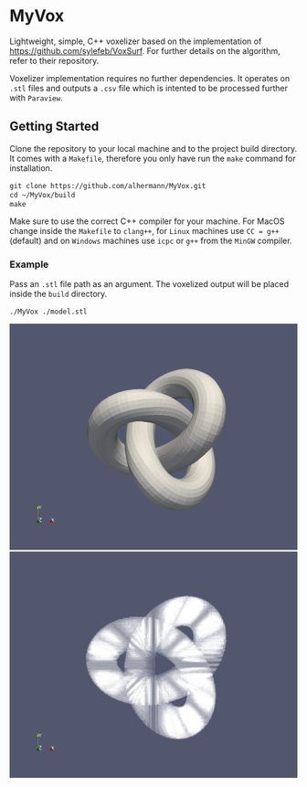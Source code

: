 # MyVox
Lightweight, simple, C++ voxelizer based on the implementation of https://github.com/sylefeb/VoxSurf. 
For further details on the algorithm, refer to their repository.

Voxelizer implementation requires no further dependencies. It operates on ```.stl``` files and outputs a ```.csv``` file
which is intented to be processed further with ```Paraview```. 

## Getting Started

Clone the repository to your local machine and to the project build directory. It comes with a ```Makefile```, therefore you only
have run the ```make``` command for installation.

```
git clone https://github.com/alhermann/MyVox.git
cd ~/MyVox/build
make
```

Make sure to use the correct C++ compiler for your machine. For MacOS change inside the ```Makefile``` to ```clang++```, 
for ```Linux``` machines use ```CC = g++``` (default) and on ```Windows``` machines use ```icpc``` or ```g++``` from the ```MinGW```
compiler.

### Example

Pass an ```.stl``` file path as an argument. The voxelized output will be placed inside the ```build``` directory.

```cd ~/MyVox/build
./MyVox ./model.stl
```
![STL](./stl_model.png "STL")
![VOX](./vox_model.png "Voxelization") 
